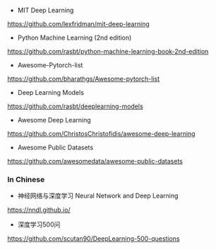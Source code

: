 
- MIT Deep Learning

https://github.com/lexfridman/mit-deep-learning

- Python Machine Learning (2nd edition)


https://github.com/rasbt/python-machine-learning-book-2nd-edition

- Awesome-Pytorch-list

https://github.com/bharathgs/Awesome-pytorch-list

- Deep Learning Models

https://github.com/rasbt/deeplearning-models

- Awesome Deep Learning

https://github.com/ChristosChristofidis/awesome-deep-learning

- Awesome Public Datasets

https://github.com/awesomedata/awesome-public-datasets


### In Chinese

- 神经网络与深度学习 Neural Network and Deep Learning

https://nndl.github.io/

- 深度学习500问

https://github.com/scutan90/DeepLearning-500-questions
